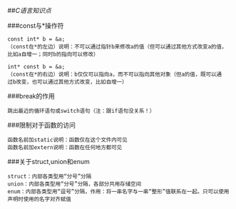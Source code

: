 ##*C语言知识点*

###const与*操作符

    const int* b = &a;    
    （const在*的左边）说明：不可以通过指针b来修改a的值（但可以通过其他方式改变a的值，   
    比如a自增一；同时b的指向可以修改）     
     
    int* const b = &a;    
    （const在*的右边）说明：b仅仅可以指向a，而不可以指向其他对象（但a的值，既可以通    
    过b改变，也可以通过其他方式改变，比如自增一）   
     
###break的作用

    跳出最近的循环语句或switch语句（注：跟if语句没关系！）     
    
###限制对于函数的访问

    函数名前加static说明：函数仅在这个文件内可见
    函数名前加extern说明：函数在任何地方都可见
    
###关于struct,union和enum

    struct：内部各类型用“分号”分隔
    union：内部各类型用“分号”分隔，各部分共用存储空间
    enum：内部各类型用“逗号”分隔，作用：将一串名字与一串“整形”值联系在一起。只可以使用声明时使用的名字对齐赋值   
        
